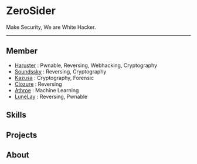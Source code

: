 # ZeroSider
Make Security, We are White Hacker.

<hr>

## Member

- <a href="https://github.com/haruster">Haruster</a> : Pwnable, Reversing, Webhacking, Cryptography
- <a href="https://github.com/soundssky">Soundssky</a> : Reversing, Cryptography
- <a href="https://github.com/soundssky">Kazusa</a> : Cryptography, Forensic
- <a href="https://github.com/soundssky">Clozure</a> : Reversing
- <a href="https://github.com/soundssky">Athroe</a> : Machine Learning
- <a href="https://github.com/soundssky">LuneLay</a> : Reversing, Pwnable

## Skills



## Projects


## About
